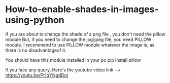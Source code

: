 # How-to-enable-shades-in-images-using-python

If you are about to change the shade of a png file ,
you don't need the pillow module 
But, if you need to change the jpg/jpeg file, you need PILLOW module.
I recommend to use PILLOW module whatever the image is, as there is no disadvantageof it.

You should have this module installed in your pc 
pip install pillow

If you face any query, Here's the youtube video link --> https://youtu.be/Pt1qYNgdDoI
